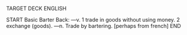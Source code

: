 TARGET DECK
ENGLISH

START
Basic
Barter
Back: —v. 1 trade in goods without using money. 2 exchange (goods). —n. Trade by bartering. [perhaps from french]
END
